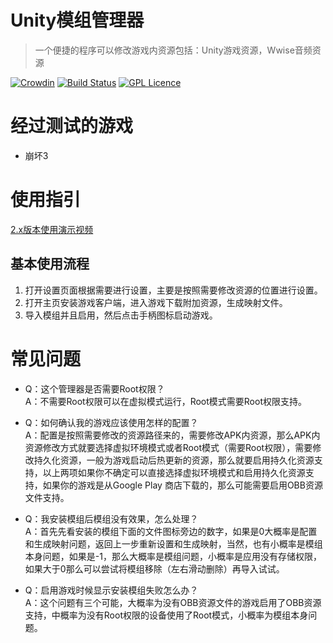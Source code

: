 # Unity模组管理器

> ⼀个便捷的程序可以修改游戏内资源包括：Unity游戏资源，Wwise音频资源

[![Crowdin](https://d322cqt584bo4o.cloudfront.net/unitymodmanager/localized.svg)](https://crowdin.com/project/unitymodmanager)
[![Build Status](https://travis-ci.org/xausky/UnityModManager.svg?branch=master)](https://travis-ci.org/xausky/UnityModManager)
[![GPL Licence](https://badges.frapsoft.com/os/gpl/gpl.svg?v=103)](https://opensource.org/licenses/GPL-3.0/)

# 经过测试的游戏

* 崩坏3

# 使用指引

[2.x版本使用演示视频](https://www.bilibili.com/video/av21793565/)

## 基本使用流程

1. 打开设置页面根据需要进行设置，主要是按照需要修改资源的位置进行设置。
2. 打开主页安装游戏客户端，进入游戏下载附加资源，生成映射文件。
3. 导入模组并且启用，然后点击手柄图标启动游戏。

# 常见问题

* Q：这个管理器是否需要Root权限？  
  A：不需要Root权限可以在虚拟模式运行，Root模式需要Root权限支持。
  
* Q：如何确认我的游戏应该使用怎样的配置？  
  A：配置是按照需要修改的资源路径来的，需要修改APK内资源，那么APK内资源修改方式就要选择虚拟环境模式或者Root模式（需要Root权限），需要修改持久化资源，一般为游戏启动后热更新的资源，那么就要启用持久化资源支持，以上两项如果你不确定可以直接选择虚拟环境模式和启用持久化资源支持，如果你的游戏是从Google Play 商店下载的，那么可能需要启用OBB资源文件支持。
  
* Q：我安装模组后模组没有效果，怎么处理？  
  A：首先先看安装的模组下面的文件图标旁边的数字，如果是0大概率是配置和生成映射问题，返回上一步重新设置和生成映射，当然，也有小概率是模组本身问题，如果是-1，那么大概率是模组问题，小概率是应用没有存储权限，如果大于0那么可以尝试将模组移除（左右滑动删除）再导入试试。
  
* Q：启用游戏时候显示安装模组失败怎么办？  
  A：这个问题有三个可能，大概率为没有OBB资源文件的游戏启用了OBB资源支持，中概率为没有Root权限的设备使用了Root模式，小概率为模组本身问题。

